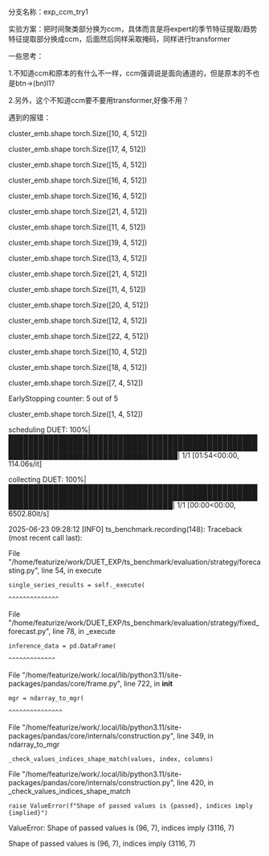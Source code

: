 分支名称：exp_ccm_try1

实验方案：把时间聚类部分换为ccm，具体而言是将expert的季节特征提取/趋势特征提取部分换成ccm，后面然后同样采取掩码，同样进行transformer

一些思考：

1.不知道ccm和原本的有什么不一样，ccm强调说是面向通道的，但是原本的不也是btn->(bn)l1?

2.另外，这个不知道ccm要不要用transformer,好像不用？


遇到的报错：


cluster_emb.shape torch.Size([10, 4, 512])

cluster_emb.shape torch.Size([17, 4, 512])

cluster_emb.shape torch.Size([15, 4, 512])

cluster_emb.shape torch.Size([16, 4, 512])

cluster_emb.shape torch.Size([16, 4, 512])

cluster_emb.shape torch.Size([21, 4, 512])

cluster_emb.shape torch.Size([11, 4, 512])

cluster_emb.shape torch.Size([19, 4, 512])

cluster_emb.shape torch.Size([13, 4, 512])

cluster_emb.shape torch.Size([21, 4, 512])

cluster_emb.shape torch.Size([11, 4, 512])

cluster_emb.shape torch.Size([20, 4, 512])

cluster_emb.shape torch.Size([12, 4, 512])

cluster_emb.shape torch.Size([22, 4, 512])

cluster_emb.shape torch.Size([10, 4, 512])

cluster_emb.shape torch.Size([18, 4, 512])

cluster_emb.shape torch.Size([7, 4, 512])

EarlyStopping counter: 5 out of 5

cluster_emb.shape torch.Size([1, 4, 512])

scheduling DUET: 100%|██████████████████████████████████████████████████████████████████████████████████████████████████████████████████████████████████████| 1/1 [01:54<00:00, 114.06s/it]

collecting DUET: 100%|█████████████████████████████████████████████████████████████████████████████████████████████████████████████████████████████████████| 1/1 [00:00<00:00, 6502.80it/s]

2025-06-23 09:28:12 [INFO] ts_benchmark.recording(148): Traceback (most recent call last):

  File "/home/featurize/work/DUET_EXP/ts_benchmark/evaluation/strategy/forecasting.py", line 54, in execute

    single_series_results = self._execute(

    ^^^^^^^^^^^^^^

  File "/home/featurize/work/DUET_EXP/ts_benchmark/evaluation/strategy/fixed_forecast.py", line 78, in _execute

    inference_data = pd.DataFrame(

    ^^^^^^^^^^^^^

  File "/home/featurize/work/.local/lib/python3.11/site-packages/pandas/core/frame.py", line 722, in __init__

    mgr = ndarray_to_mgr(

    ^^^^^^^^^^^^^^^

  File "/home/featurize/work/.local/lib/python3.11/site-packages/pandas/core/internals/construction.py", line 349, in ndarray_to_mgr

    _check_values_indices_shape_match(values, index, columns)

  File "/home/featurize/work/.local/lib/python3.11/site-packages/pandas/core/internals/construction.py", line 420, in _check_values_indices_shape_match

    raise ValueError(f"Shape of passed values is {passed}, indices imply {implied}")

ValueError: Shape of passed values is (96, 7), indices imply (3116, 7)

Shape of passed values is (96, 7), indices imply (3116, 7)

